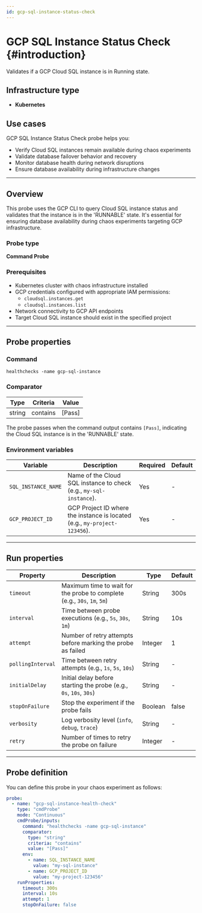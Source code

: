 ```yaml
---
id: gcp-sql-instance-status-check
---
```


# GCP SQL Instance Status Check {#introduction}

Validates if a GCP Cloud SQL instance is in Running state.

## Infrastructure type

- **Kubernetes**

## Use cases

GCP SQL Instance Status Check probe helps you:
- Verify Cloud SQL instances remain available during chaos experiments
- Validate database failover behavior and recovery
- Monitor database health during network disruptions
- Ensure database availability during infrastructure changes

---

## Overview

This probe uses the GCP CLI to query Cloud SQL instance status and validates that the instance is in the 'RUNNABLE' state. It's essential for ensuring database availability during chaos experiments targeting GCP infrastructure.

### Probe type
**Command Probe**

### Prerequisites

- Kubernetes cluster with chaos infrastructure installed
- GCP credentials configured with appropriate IAM permissions:
  - `cloudsql.instances.get`
  - `cloudsql.instances.list`
- Network connectivity to GCP API endpoints
- Target Cloud SQL instance should exist in the specified project

---

## Probe properties

### Command
```
healthchecks -name gcp-sql-instance
```

### Comparator

| Type | Criteria | Value |
|------|----------|-------|
| string | contains | [Pass] |

The probe passes when the command output contains `[Pass]`, indicating the Cloud SQL instance is in the 'RUNNABLE' state.

### Environment variables

| Variable | Description | Required | Default |
|----------|-------------|----------|---------|
| `SQL_INSTANCE_NAME` | Name of the Cloud SQL instance to check (e.g., `my-sql-instance`). | Yes | - |
| `GCP_PROJECT_ID` | GCP Project ID where the instance is located (e.g., `my-project-123456`). | Yes | - |

---

## Run properties

| Property | Description | Type | Default |
|----------|-------------|------|---------|
| `timeout` | Maximum time to wait for the probe to complete (e.g., `30s`, `1m`, `5m`) | String | 300s |
| `interval` | Time between probe executions (e.g., `5s`, `30s`, `1m`) | String | 10s |
| `attempt` | Number of retry attempts before marking the probe as failed | Integer | 1 |
| `pollingInterval` | Time between retry attempts (e.g., `1s`, `5s`, `10s`) | String | - |
| `initialDelay` | Initial delay before starting the probe (e.g., `0s`, `10s`, `30s`) | String | - |
| `stopOnFailure` | Stop the experiment if the probe fails | Boolean | false |
| `verbosity` | Log verbosity level (`info`, `debug`, `trace`) | String | - |
| `retry` | Number of times to retry the probe on failure | Integer | - |

---

## Probe definition

You can define this probe in your chaos experiment as follows:

```yaml
probe:
  - name: "gcp-sql-instance-health-check"
    type: "cmdProbe"
    mode: "Continuous"
    cmdProbe/inputs:
      command: "healthchecks -name gcp-sql-instance"
      comparator:
        type: "string"
        criteria: "contains"
        value: "[Pass]"
      env:
        - name: SQL_INSTANCE_NAME
          value: "my-sql-instance"
        - name: GCP_PROJECT_ID
          value: "my-project-123456"
    runProperties:
      timeout: 300s
      interval: 10s
      attempt: 1
      stopOnFailure: false
